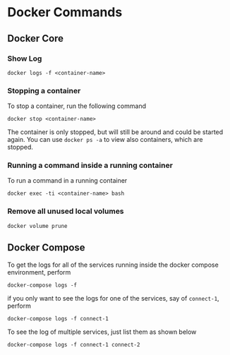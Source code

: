 # Docker Commands

## Docker Core

### Show Log

```
docker logs -f <container-name>
```

### Stopping a container

To stop a container, run the following command

```
docker stop <container-name>
```

The container is only stopped, but will still be around and could be started again. You can use `docker ps -a` to view also containers, which are stopped.

### Running a command inside a running container

To run a command in a running container

```
docker exec -ti <container-name> bash
```

### Remove all unused local volumes

```
docker volume prune
```

## Docker Compose

To get the logs for all of the services running inside the docker compose environment, perform

```
docker-compose logs -f
```

if you only want to see the logs for one of the services, say of `connect-1`, perform


```
docker-compose logs -f connect-1
```

To see the log of multiple services, just list them as shown below

```
docker-compose logs -f connect-1 connect-2
```

